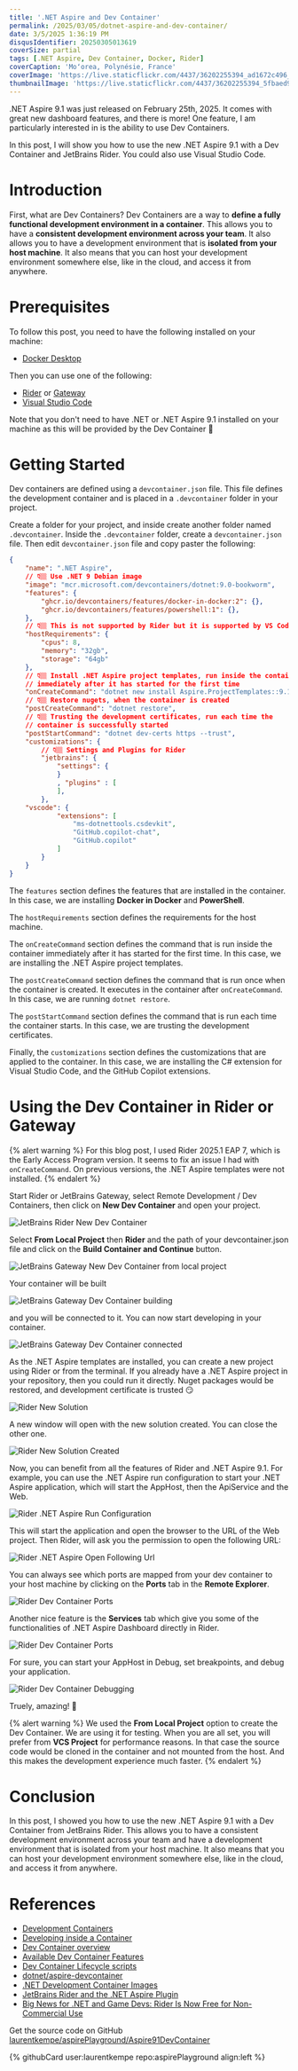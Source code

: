 ```yaml
---
title: '.NET Aspire and Dev Container'
permalink: /2025/03/05/dotnet-aspire-and-dev-container/
date: 3/5/2025 1:36:19 PM
disqusIdentifier: 20250305013619
coverSize: partial
tags: [.NET Aspire, Dev Container, Docker, Rider]
coverCaption: 'Moʻorea, Polynésie, France'
coverImage: 'https://live.staticflickr.com/4437/36202255394_ad1672c496_h.jpg'
thumbnailImage: 'https://live.staticflickr.com/4437/36202255394_5fbaed9148_q.jpg'
---
```

.NET Aspire 9.1 was just released on February 25th, 2025. It comes with great new dashboard features, and there is more! One feature, I am particularly interested in is the ability to use Dev Containers.

In this post, I will show you how to use the new .NET Aspire 9.1 with a Dev Container and JetBrains Rider. You could also use Visual Studio Code.
<!-- more -->

# Introduction

First, what are Dev Containers? Dev Containers are a way to **define a fully functional development environment in a container**. This allows you to have a **consistent development environment across your team**. It also allows you to have a development environment that is **isolated from your host machine**. It also means that you can host your development environment somewhere else, like in the cloud, and access it from anywhere.

# Prerequisites

To follow this post, you need to have the following installed on your machine:

* [Docker Desktop](https://www.docker.com/products/docker-desktop)

Then you can use one of the following:

* [Rider](https://www.jetbrains.com/rider/) or [Gateway](https://www.jetbrains.com/remote-development/gateway/)
* [Visual Studio Code](https://code.visualstudio.com/)

Note that you don't need to have .NET or .NET Aspire 9.1 installed on your machine as this will be provided by the Dev Container 🤯

# Getting Started

Dev containers are defined using a `devcontainer.json` file. This file defines the development container and is placed in a `.devcontainer` folder in your project. 

Create a folder for your project, and inside create another folder named `.devcontainer`. Inside the `.devcontainer` folder, create a `devcontainer.json` file. Then edit `devcontainer.json` file and copy paster the following:

```json .devcontainer/devcontainer.json
{
    "name": ".NET Aspire",
    // 👇🏼 Use .NET 9 Debian image
    "image": "mcr.microsoft.com/devcontainers/dotnet:9.0-bookworm",
    "features": {
        "ghcr.io/devcontainers/features/docker-in-docker:2": {},
        "ghcr.io/devcontainers/features/powershell:1": {},
    },
    // 👇🏼 This is not supported by Rider but it is supported by VS Code 
    "hostRequirements": {
        "cpus": 8,
        "memory": "32gb",
        "storage": "64gb"
    },
    // 👇🏼 Install .NET Aspire project templates, run inside the container 
    // immediately after it has started for the first time
	"onCreateCommand": "dotnet new install Aspire.ProjectTemplates::9.1.0 --force",
    // 👇🏼 Restore nugets, when the container is created
	"postCreateCommand": "dotnet restore",
    // 👇🏼 Trusting the development certificates, run each time the
    // container is successfully started
    "postStartCommand": "dotnet dev-certs https --trust",
    "customizations": {
        // 👇🏼 Settings and Plugins for Rider
        "jetbrains": {
            "settings": {
            }
            , "plugins" : [
            ],
        },
    "vscode": {
            "extensions": [
                "ms-dotnettools.csdevkit",
                "GitHub.copilot-chat",
                "GitHub.copilot"
            ]
        }
    }
}
```

The `features` section defines the features that are installed in the container. In this case, we are installing **Docker in Docker** and **PowerShell**.

The `hostRequirements` section defines the requirements for the host machine. 

The `onCreateCommand` section defines the command that is run inside the container immediately after it has started for the first time. In this case, we are installing the .NET Aspire project templates.

The `postCreateCommand` section defines the command that is run once when the container is created. It executes in the container after `onCreateCommand`. In this case, we are running `dotnet restore`.

The `postStartCommand` section defines the command that is run each time the container starts. In this case, we are trusting the development certificates. 

Finally, the `customizations` section defines the customizations that are applied to the container. In this case, we are installing the C# extension for Visual Studio Code, and the GitHub Copilot extensions.

# Using the Dev Container in Rider or Gateway

{% alert warning %}
For this blog post, I used Rider 2025.1 EAP 7, which is the Early Access Program version. It seems to fix an issue I had with `onCreateCommand`. On previous versions, the .NET Aspire templates were not installed.
{% endalert %}

Start Rider or JetBrains Gateway, select Remote Development / Dev Containers, then click on **New Dev Container** and open your project. 

![JetBrains Rider New Dev Container](/images/2025/dotnet-aspire_jetbrains-rider-new-devcontainer.png)

Select **From Local Project** then **Rider** and the path of your devcontainer.json file and click on the **Build Container and Continue** button.

![JetBrains Gateway New Dev Container from local project](/images/2025/dotnet-aspire_jetbrains-rider-dev-containers.png)

Your container will be built

![JetBrains Gateway Dev Container building](/images/2025/dotnet-aspire_jetbrains-rider-building-container.png)

and you will be connected to it. You can now start developing in your container.

![JetBrains Gateway Dev Container connected](/images/2025/dotnet-aspire_jetbrains-rider-connected-container.png)

As the .NET Aspire templates are installed, you can create a new project using Rider or from the terminal. If you already have a .NET Aspire project in your repository, then you could run it directly. Nuget packages would be restored, and development certificate is trusted 😏

![Rider New Solution](/images/2025/dotnet-aspire_jetbrains-rider-new-solution.png)

A new window will open with the new solution created. You can close the other one.

![Rider New Solution Created](/images/2025/dotnet-aspire_jetbrains-rider-new-solution-created.png)

Now, you can benefit from all the features of Rider and .NET Aspire 9.1. For example, you can use the .NET Aspire run configuration to start your .NET Aspire application, which will start the AppHost, then the ApiService and the Web.

![Rider .NET Aspire Run Configuration](/images/2025/dotnet-aspire_jetbrains-rider-run-configuration.png)

This will start the application and open the browser to the URL of the Web project. Then Rider, will ask you the permission to open the following URL:

![Rider .NET Aspire Open Following Url](/images/2025/dotnet-aspire_jetbrains-rider-open-following-url.png)

You can always see which ports are mapped from your dev container to your host machine by clicking on the **Ports** tab in the **Remote Explorer**.

![Rider Dev Container Ports](/images/2025/dotnet-aspire_jetbrains-rider-ports.png)

Another nice feature is the **Services** tab which give you some of the functionalities of .NET Aspire Dashboard directly in Rider.

![Rider Dev Container Ports](/images/2025/dotnet-aspire_jetbrains-rider-services.png)

For sure, you can start your AppHost in Debug, set breakpoints, and debug your application.

![Rider Dev Container Debugging](/images/2025/dotnet-aspire_jetbrains-rider-debugging.png)

Truely, amazing! 🤩

{% alert warning %}
We used the **From Local Project** option to create the Dev Container. We are using it for testing. When you are all set, you will prefer from **VCS Project** for performance reasons. In that case the source code would be cloned in the container and not mounted from the host. And this makes the development experience much faster.
{% endalert %}

# Conclusion

In this post, I showed you how to use the new .NET Aspire 9.1 with a Dev Container from JetBrains Rider. This allows you to have a consistent development environment across your team and have a development environment that is isolated from your host machine. It also means that you can host your development environment somewhere else, like in the cloud, and access it from anywhere.

# References

* [Development Containers](https://containers.dev/)
* [Developing inside a Container](https://code.visualstudio.com/docs/devcontainers/containers)
* [Dev Container overview](https://www.jetbrains.com/help/rider/Connect_to_DevContainer.html)
* [Available Dev Container Features](https://containers.dev/features)
* [Dev Container Lifecycle scripts](https://containers.dev/implementors/json_reference/#lifecycle-scripts)
* [dotnet/aspire-devcontainer](https://github.com/dotnet/aspire-devcontainer)
* [.NET Development Container Images](https://mcr.microsoft.com/en-us/artifact/mar/devcontainers/dotnet/about)
* [JetBrains Rider and the .NET Aspire Plugin](https://blog.jetbrains.com/dotnet/2024/02/19/jetbrains-rider-and-the-net-aspire-plugin/)
* [Big News for .NET and Game Devs: Rider Is Now Free for Non-Commercial Use](https://blog.jetbrains.com/dotnet/2024/10/16/rider-reveal-livestream-big-news-for-dotnet-and-game-devs/)

Get the source code on GitHub [laurentkempe/aspirePlayground/Aspire91DevContainer](https://github.com/laurentkempe/aspirePlayground/tree/main/Aspire91DevContainer)
<p></p>
{% githubCard user:laurentkempe repo:aspirePlayground align:left %}

